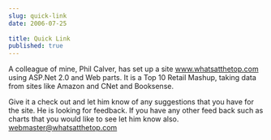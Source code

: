 ```yaml
---
slug: quick-link
date: 2006-07-25
 
title: Quick Link
published: true
---
```

A colleague of mine, Phil Calver, has set up a site <a href="http://www.whatsatthetop.com">www.whatsatthetop.com</a> using ASP.Net 2.0 and Web parts.  It is a Top 10 Retail Mashup, taking data from sites like Amazon and CNet and Booksense.<p />Give it a check out and let him know of any suggestions that you have for the site.  He is looking for feedback.  If you have any other feed back such as charts that you would like to see let him know also.  <a href="mailto:webmaster@whatsatthetop.com">webmaster@whatsatthetop.com</a>

